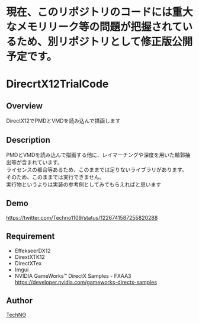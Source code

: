 現在、このリポジトリのコードには重大なメモリリーク等の問題が把握されているため、別リポジトリとして修正版公開予定です。
====
DirecrtX12TrialCode
====

## Overview  
DirectX12でPMDとVMDを読み込んで描画します

## Description
PMDとVMDを読み込んで描画する他に、レイマーチングや深度を用いた輪郭抽出等が含まれています。  
ライセンスの都合等あるため、このままでは足りないライブラリがあります。  
そのため、このままでは実行できません。  
実行物というよりは実装の参考例としてみてもらえればと思います

## Demo
https://twitter.com/Techno1109/status/1226741587255820288
## Requirement
- EffekseerDX12 
- DirextXTK12 
- DirectXTex 
- Imgui 
- NVIDIA GameWorks™ DirectX Samples - FXAA3
https://developer.nvidia.com/gameworks-directx-samples

## Author

[TechNΘ](https://twitter.com/Techno1109)
